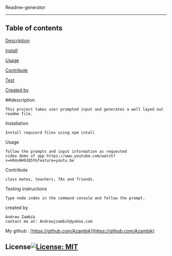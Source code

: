 Readme-generator
  
  
  ------------------
  Table of contents
  ------------------

  [Description](#description)
    
  [install](#installation)
  
    
  [Usage](#usage)
   
    
  [Contribute](#contribute)
  
    
  [Test](#testing)
  
  [Created by](#createdby)

  
  ##description <a name="description"></a>
  
    This project takes user prompted input and generates a well layed out readme file. 

  
  Installation <a name="installation"></a>
  
    Install requierd files using npm intall
  
  
  Usage <a name="usage"></a>
    
    follow the prompts and input information as requested
    video demo of app https://www.youtube.com/watch?v=kR4vHH9JQ5Y&feature=youtu.be
  
  
  Contribute <a name="contribute"></a>
  
    class mates, teachers, TAs and friends.
  
  
  Testing instructions <a name="testing"></a>
  
    Type node index in the command console and follow the prompt. 
  
  created by <a name="createdby"></a>

    Andrew Zambik
    contact me at: Andrewjzambik@yahoo.com
   My github : [https://github.com/Azambik](https://github.com/Azambik)
  
  ## License[![License: MIT](https://img.shields.io/badge/License-MIT-yellow.svg)](https://opensource.org/licenses/MIT)

